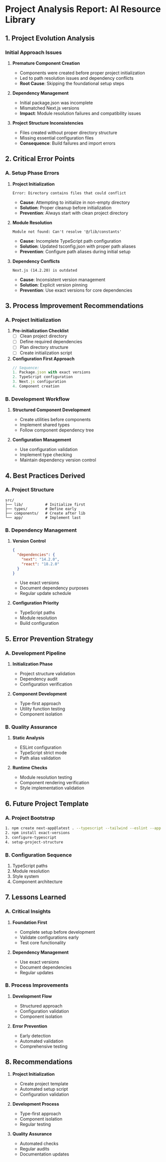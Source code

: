 # Project Analysis Report: AI Resource Library

## 1. Project Evolution Analysis

### Initial Approach Issues
1. **Premature Component Creation**
   - Components were created before proper project initialization
   - Led to path resolution issues and dependency conflicts
   - **Root Cause**: Skipping the foundational setup steps

2. **Dependency Management**
   - Initial package.json was incomplete
   - Mismatched Next.js versions
   - **Impact**: Module resolution failures and compatibility issues

3. **Project Structure Inconsistencies**
   - Files created without proper directory structure
   - Missing essential configuration files
   - **Consequence**: Build failures and import errors

## 2. Critical Error Points

### A. Setup Phase Errors
1. **Project Initialization**
   ```text
   Error: Directory contains files that could conflict
   ```
   - **Cause**: Attempting to initialize in non-empty directory
   - **Solution**: Proper cleanup before initialization
   - **Prevention**: Always start with clean project directory

2. **Module Resolution**
   ```text
   Module not found: Can't resolve '@/lib/constants'
   ```
   - **Cause**: Incomplete TypeScript path configuration
   - **Solution**: Updated tsconfig.json with proper path aliases
   - **Prevention**: Configure path aliases during initial setup

3. **Dependency Conflicts**
   ```text
   Next.js (14.2.20) is outdated
   ```
   - **Cause**: Inconsistent version management
   - **Solution**: Explicit version pinning
   - **Prevention**: Use exact versions for core dependencies

## 3. Process Improvement Recommendations

### A. Project Initialization
1. **Pre-initialization Checklist**
   - [ ] Clean project directory
   - [ ] Define required dependencies
   - [ ] Plan directory structure
   - [ ] Create initialization script

2. **Configuration First Approach**
   ```typescript
   // Sequence:
   1. Package.json with exact versions
   2. TypeScript configuration
   3. Next.js configuration
   4. Component creation
   ```

### B. Development Workflow
1. **Structured Component Development**
   - Create utilities before components
   - Implement shared types
   - Follow component dependency tree

2. **Configuration Management**
   - Use configuration validation
   - Implement type checking
   - Maintain dependency version control

## 4. Best Practices Derived

### A. Project Structure
```text
src/
├── lib/          # Initialize first
├── types/        # Define early
├── components/   # Create after lib
└── app/          # Implement last
```

### B. Dependency Management
1. **Version Control**
   ```json
   {
     "dependencies": {
       "next": "14.2.0",
       "react": "18.2.0"
     }
   }
   ```
   - Use exact versions
   - Document dependency purposes
   - Regular update schedule

2. **Configuration Priority**
   - TypeScript paths
   - Module resolution
   - Build configuration

## 5. Error Prevention Strategy

### A. Development Pipeline
1. **Initialization Phase**
   - Project structure validation
   - Dependency audit
   - Configuration verification

2. **Component Development**
   - Type-first approach
   - Utility function testing
   - Component isolation

### B. Quality Assurance
1. **Static Analysis**
   - ESLint configuration
   - TypeScript strict mode
   - Path alias validation

2. **Runtime Checks**
   - Module resolution testing
   - Component rendering verification
   - Style implementation validation

## 6. Future Project Template

### A. Project Bootstrap
```bash
1. npm create next-app@latest . --typescript --tailwind --eslint --app
2. npm install exact-versions
3. configure-typescript
4. setup-project-structure
```

### B. Configuration Sequence
1. TypeScript paths
2. Module resolution
3. Style system
4. Component architecture

## 7. Lessons Learned

### A. Critical Insights
1. **Foundation First**
   - Complete setup before development
   - Validate configurations early
   - Test core functionality

2. **Dependency Management**
   - Use exact versions
   - Document dependencies
   - Regular updates

### B. Process Improvements
1. **Development Flow**
   - Structured approach
   - Configuration validation
   - Component isolation

2. **Error Prevention**
   - Early detection
   - Automated validation
   - Comprehensive testing

## 8. Recommendations

1. **Project Initialization**
   - Create project template
   - Automated setup script
   - Configuration validation

2. **Development Process**
   - Type-first approach
   - Component isolation
   - Regular testing

3. **Quality Assurance**
   - Automated checks
   - Regular audits
   - Documentation updates
